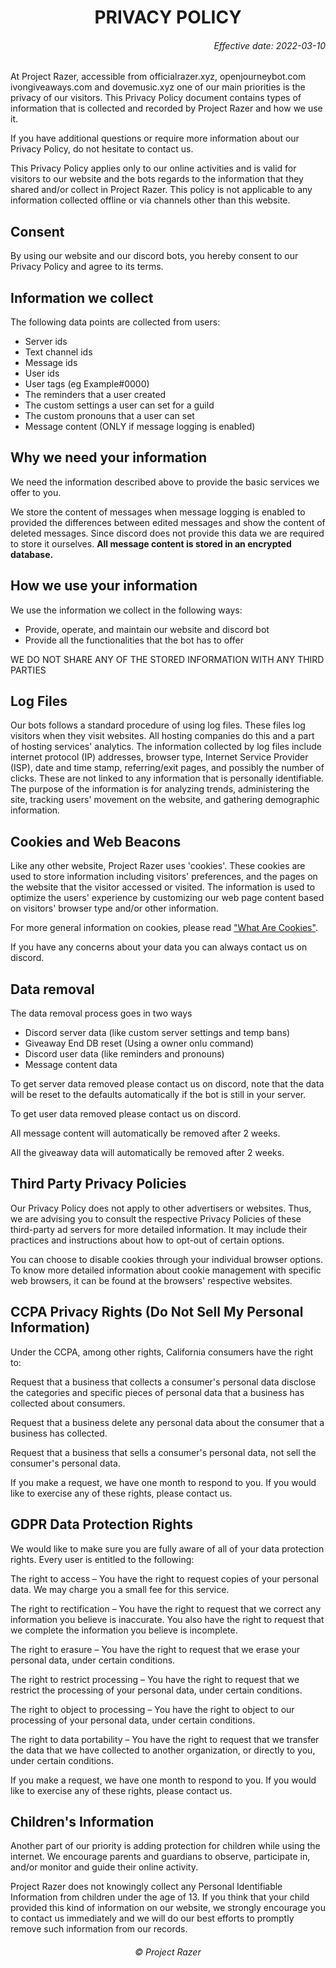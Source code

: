<h1 align="center"><b>PRIVACY POLICY</b></h2>
<h6 align="right">Effective date: 2022-03-10</h6>
<p>At Project Razer, accessible from officialrazer.xyz, openjourneybot.com ivongiveaways.com and dovemusic.xyz one of our main priorities is the privacy of our visitors. This Privacy Policy document contains types of information that is collected and recorded by Project Razer and how we use it.</p>
<p>If you have additional questions or require more information about our Privacy Policy, do not hesitate to contact us.</p>
<p>This Privacy Policy applies only to our online activities and is valid for visitors to our website and the bots regards to the information that they shared and/or collect in Project Razer. This policy is not applicable to any information collected offline or via channels other than this website.</p>
<h2>Consent</h2>
<p>By using our website and our discord bots, you hereby consent to our Privacy Policy and agree to its terms.</p>
<h2>Information we collect</h2>
<p>The following data points are collected from users:</p>
<ul>
<li>Server ids</li>
<li>Text channel ids</li>
<li>Message ids</li>
<li>User ids</li>
<li>User tags (eg Example#0000)</li>
<li>The reminders that a user created</li>
<li>The custom settings a user can set for a guild</li>
<li>The custom pronouns that a user can set</li>
<li>Message content (ONLY if message logging is enabled)</li>
</ul>
<h2>Why we need your information</h2>
<p>We need the information described above to provide the basic services we offer to you.</p>
<p>We store the content of messages when message logging is enabled to provided the differences between edited messages and show the content of deleted messages.
Since discord does not provide this data we are required to store it ourselves. <strong>All message content is stored in an encrypted database.</strong></p>
<h2>How we use your information</h2>
<p>We use the information we collect in the following ways:</p>
<ul>
<li>Provide, operate, and maintain our website and discord bot</li>
<li>Provide all the functionalities that the bot has to offer</li>
</ul>
<p>WE DO NOT SHARE ANY OF THE STORED INFORMATION WITH ANY THIRD PARTIES</p>
<h2>Log Files</h2>
<p>Our bots follows a standard procedure of using log files. These files log visitors when they visit websites. All hosting companies do this and a part of hosting services' analytics. The information collected by log files include internet protocol (IP) addresses, browser type, Internet Service Provider (ISP), date and time stamp, referring/exit pages, and possibly the number of clicks. These are not linked to any information that is personally identifiable. The purpose of the information is for analyzing trends, administering the site, tracking users' movement on the website, and gathering demographic information.</p>
<h2>Cookies and Web Beacons</h2>
<p>Like any other website, Project Razer uses 'cookies'. These cookies are used to store information including visitors' preferences, and the pages on the website that the visitor accessed or visited. The information is used to optimize the users' experience by customizing our web page content based on visitors' browser type and/or other information.</p>
<p>For more general information on cookies, please read <a href="https://www.cookieconsent.com/what-are-cookies/">"What Are Cookies"</a>.</p>
<p>If you have any concerns about your data you can always contact us on discord.</p>
<h2>Data removal</h2>
<p>The data removal process goes in two ways</p>
<ul>
<li>Discord server data (like custom server settings and temp bans)</li>
<li>Giveaway End DB reset (Using a owner onlu command)
<li>Discord user data (like reminders and pronouns)</li>
<li>Message content data</li>
</ul>
<p>To get server data removed please contact us on discord, note that the data will be reset to the defaults automatically if the bot is still in your server.</p>
<p>To get user data removed please contact us on discord.</p>
<p>All message content will automatically be removed after 2 weeks.</p>
<p>All the giveaway data will automatically be removed after 2 weeks.</p>
<h2>Third Party Privacy Policies</h2>
<p>Our Privacy Policy does not apply to other advertisers or websites. Thus, we are advising you to consult the respective Privacy Policies of these third-party ad servers for more detailed information. It may include their practices and instructions about how to opt-out of certain options. </p>
<p>You can choose to disable cookies through your individual browser options. To know more detailed information about cookie management with specific web browsers, it can be found at the browsers' respective websites.</p>
<h2>CCPA Privacy Rights (Do Not Sell My Personal Information)</h2>
<p>Under the CCPA, among other rights, California consumers have the right to:</p>
<p>Request that a business that collects a consumer's personal data disclose the categories and specific pieces of personal data that a business has collected about consumers.</p>
<p>Request that a business delete any personal data about the consumer that a business has collected.</p>
<p>Request that a business that sells a consumer's personal data, not sell the consumer's personal data.</p>
<p>If you make a request, we have one month to respond to you. If you would like to exercise any of these rights, please contact us.</p>
<h2>GDPR Data Protection Rights</h2>
<p>We would like to make sure you are fully aware of all of your data protection rights. Every user is entitled to the following:</p>
<p>The right to access – You have the right to request copies of your personal data. We may charge you a small fee for this service.</p>
<p>The right to rectification – You have the right to request that we correct any information you believe is inaccurate. You also have the right to request that we complete the information you believe is incomplete.</p>
<p>The right to erasure – You have the right to request that we erase your personal data, under certain conditions.</p>
<p>The right to restrict processing – You have the right to request that we restrict the processing of your personal data, under certain conditions.</p>
<p>The right to object to processing – You have the right to object to our processing of your personal data, under certain conditions.</p>
<p>The right to data portability – You have the right to request that we transfer the data that we have collected to another organization, or directly to you, under certain conditions.</p>
<p>If you make a request, we have one month to respond to you. If you would like to exercise any of these rights, please contact us.</p>
<h2>Children's Information</h2>
<p>Another part of our priority is adding protection for children while using the internet. We encourage parents and guardians to observe, participate in, and/or monitor and guide their online activity.</p>
<p>Project Razer does not knowingly collect any Personal Identifiable Information from children under the age of 13. If you think that your child provided this kind of information on our website, we strongly encourage you to contact us immediately and we will do our best efforts to promptly remove such information from our records.</p>

<h6 align="center">©️ Project Razer</h6>
